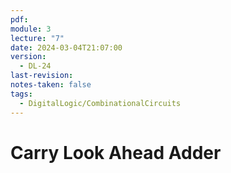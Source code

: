 ```yaml
---
pdf: 
module: 3
lecture: "7"
date: 2024-03-04T21:07:00
version:
  - DL-24
last-revision: 
notes-taken: false
tags:
  - DigitalLogic/CombinationalCircuits
---
```

# Carry Look Ahead Adder


